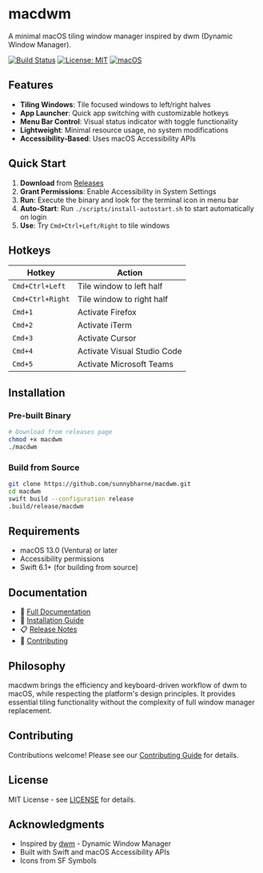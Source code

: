 # macdwm

A minimal macOS tiling window manager inspired by dwm (Dynamic Window Manager).

[![Build Status](https://github.com/sunnybharne/macdwm/workflows/CI/badge.svg)](https://github.com/sunnybharne/macdwm/actions)
[![License: MIT](https://img.shields.io/badge/License-MIT-yellow.svg)](https://opensource.org/licenses/MIT)
[![macOS](https://img.shields.io/badge/macOS-13.0+-blue.svg)](https://www.apple.com/macos/)

## Features

- **Tiling Windows**: Tile focused windows to left/right halves
- **App Launcher**: Quick app switching with customizable hotkeys
- **Menu Bar Control**: Visual status indicator with toggle functionality
- **Lightweight**: Minimal resource usage, no system modifications
- **Accessibility-Based**: Uses macOS Accessibility APIs

## Quick Start

1. **Download** from [Releases](https://github.com/sunnybharne/macdwm/releases)
2. **Grant Permissions**: Enable Accessibility in System Settings
3. **Run**: Execute the binary and look for the terminal icon in menu bar
4. **Auto-Start**: Run `./scripts/install-autostart.sh` to start automatically on login
5. **Use**: Try `Cmd+Ctrl+Left/Right` to tile windows

## Hotkeys

| Hotkey | Action |
|--------|--------|
| `Cmd+Ctrl+Left` | Tile window to left half |
| `Cmd+Ctrl+Right` | Tile window to right half |
| `Cmd+1` | Activate Firefox |
| `Cmd+2` | Activate iTerm |
| `Cmd+3` | Activate Cursor |
| `Cmd+4` | Activate Visual Studio Code |
| `Cmd+5` | Activate Microsoft Teams |

## Installation

### Pre-built Binary
```bash
# Download from releases page
chmod +x macdwm
./macdwm
```

### Build from Source
```bash
git clone https://github.com/sunnybharne/macdwm.git
cd macdwm
swift build --configuration release
.build/release/macdwm
```

## Requirements

- macOS 13.0 (Ventura) or later
- Accessibility permissions
- Swift 6.1+ (for building from source)

## Documentation

- 📖 [Full Documentation](https://sunnybharne.github.io/macdwm/)
- 🚀 [Installation Guide](https://sunnybharne.github.io/macdwm/installation/)
- 📋 [Release Notes](https://sunnybharne.github.io/macdwm/releases/)
- 🤝 [Contributing](https://sunnybharne.github.io/macdwm/contributing/)

## Philosophy

macdwm brings the efficiency and keyboard-driven workflow of dwm to macOS, while respecting the platform's design principles. It provides essential tiling functionality without the complexity of full window manager replacement.

## Contributing

Contributions welcome! Please see our [Contributing Guide](https://sunnybharne.github.io/macdwm/contributing/) for details.

## License

MIT License - see [LICENSE](LICENSE) for details.

## Acknowledgments

- Inspired by [dwm](https://dwm.suckless.org/) - Dynamic Window Manager
- Built with Swift and macOS Accessibility APIs
- Icons from SF Symbols